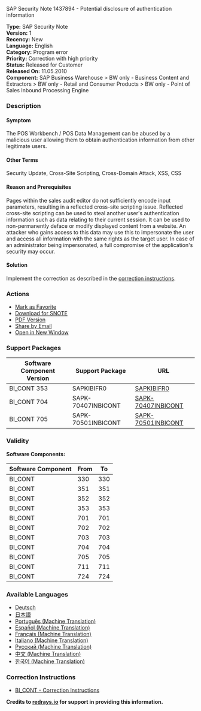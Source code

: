 SAP Security Note 1437894 - Potential disclosure of authentication information

**Type:** SAP Security Note  
**Version:** 1  
**Recency:** New  
**Language:** English  
**Category:** Program error  
**Priority:** Correction with high priority  
**Status:** Released for Customer  
**Released On:** 11.05.2010  
**Component:** SAP Business Warehouse > BW only - Business Content and Extractors > BW only - Retail and Consumer Products > BW only - Point of Sales Inbound Processing Engine  

### Description

#### Symptom
The POS Workbench / POS Data Management can be abused by a malicious user allowing them to obtain authentication information from other legitimate users.

#### Other Terms
Security Update, Cross-Site Scripting, Cross-Domain Attack, XSS, CSS

#### Reason and Prerequisites
Pages within the sales audit editor do not sufficiently encode input parameters, resulting in a reflected cross-site scripting issue. Reflected cross-site scripting can be used to steal another user's authentication information such as data relating to their current session. It can be used to non-permanently deface or modify displayed content from a website. An attacker who gains access to this data may use this to impersonate the user and access all information with the same rights as the target user. In case of an administrator being impersonated, a full compromise of the application's security may occur.

#### Solution
Implement the correction as described in the [correction instructions](https://me.sap.com/corrins/0001437894/384).

### Actions

- [Mark as Favorite](https://me.sap.com/)
- [Download for SNOTE](https://notesdownloads.sap.com/note/0040000008480902017)
- [PDF Version](https://userapps.support.sap.com/sap/support/sfm/notes/print/0001437894?language=en-US&token=DB95678D90691643875A1F59B3D2439F)
- [Share by Email](https://me.sap.com/)
- [Open in New Window](https://me.sap.com/)

### Support Packages

| Software Component Version | Support Package                   | URL                                                                              |
|----------------------------|-----------------------------------|----------------------------------------------------------------------------------|
| BI_CONT 353                | SAPKIBIFR0                        | [SAPKIBIFR0](https://me.sap.com/supportpackage/SAPKIBIFR0)                      |
| BI_CONT 704                | SAPK-70407INBICONT                 | [SAPK-70407INBICONT](https://me.sap.com/supportpackage/SAPK-70407INBICONT)      |
| BI_CONT 705                | SAPK-70501INBICONT                 | [SAPK-70501INBICONT](https://me.sap.com/supportpackage/SAPK-70501INBICONT)      |

### Validity

**Software Components:**

| Software Component | From | To  |
|--------------------|------|-----|
| BI_CONT            | 330  | 330 |
| BI_CONT            | 351  | 351 |
| BI_CONT            | 352  | 352 |
| BI_CONT            | 353  | 353 |
| BI_CONT            | 701  | 701 |
| BI_CONT            | 702  | 702 |
| BI_CONT            | 703  | 703 |
| BI_CONT            | 704  | 704 |
| BI_CONT            | 705  | 705 |
| BI_CONT            | 711  | 711 |
| BI_CONT            | 724  | 724 |

### Available Languages

- [Deutsch](https://me.sap.com/notes/0001437894/D)
- [日本語](https://me.sap.com/notes/0001437894/J)
- [Português (Machine Translation)](https://me.sap.com/notes/0001437894/P)
- [Español (Machine Translation)](https://me.sap.com/notes/0001437894/S)
- [Français (Machine Translation)](https://me.sap.com/notes/0001437894/F)
- [Italiano (Machine Translation)](https://me.sap.com/notes/0001437894/I)
- [Русский (Machine Translation)](https://me.sap.com/notes/0001437894/R)
- [中文 (Machine Translation)](https://me.sap.com/notes/0001437894/1)
- [한국어 (Machine Translation)](https://me.sap.com/notes/0001437894/3)

### Correction Instructions

- [BI_CONT - Correction Instructions](https://me.sap.com/corrins/0001437894/384)

**Credits to [redrays.io](https://redrays.io) for support in providing this information.**